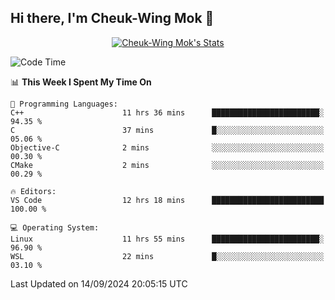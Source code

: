 ## Hi there, I'm Cheuk-Wing Mok 👋

<!--
**mozro0327/mozro0327** is a ✨ _special_ ✨ repository because its `README.md` (this file) appears on your GitHub profile.

Here are some ideas to get you started:

- 🔭 I’m currently working on ...
- 🌱 I’m currently learning ...
- 👯 I’m looking to collaborate on ...
- 🤔 I’m looking for help with ...
- 💬 Ask me about ...
- 📫 How to reach me: ...
- 😄 Pronouns: ...
- ⚡ Fun fact: ...
-->

<p align="center">
  <a href="https://github.com/mozro0327" class="rich-diff-level-one">
    <img src="https://github-readme-stats.vercel.app/api?username=mozro0327&title_color=333&text_color=777" alt="Cheuk-Wing Mok's Stats" >
    <!-- &hide=issues
    <img src="https://github-readme-stats.vercel.app/api?username=mozro0327&hide=issues&title_color=333&text_color=777" alt="Cheuk-Wing Mok's Stats" >
    -->
  </a>
</p>

<!--START_SECTION:waka-->
![Code Time](http://img.shields.io/badge/Code%20Time-2%2C934%20hrs%206%20mins-blue)

📊 **This Week I Spent My Time On** 

```text
💬 Programming Languages: 
C++                      11 hrs 36 mins      ████████████████████████░   94.35 % 
C                        37 mins             █░░░░░░░░░░░░░░░░░░░░░░░░   05.06 % 
Objective-C              2 mins              ░░░░░░░░░░░░░░░░░░░░░░░░░   00.30 % 
CMake                    2 mins              ░░░░░░░░░░░░░░░░░░░░░░░░░   00.29 % 

🔥 Editors: 
VS Code                  12 hrs 18 mins      █████████████████████████   100.00 % 

💻 Operating System: 
Linux                    11 hrs 55 mins      ████████████████████████░   96.90 % 
WSL                      22 mins             █░░░░░░░░░░░░░░░░░░░░░░░░   03.10 % 
```


 Last Updated on 14/09/2024 20:05:15 UTC
<!--END_SECTION:waka-->
